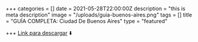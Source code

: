 +++
categories = []
date = 2021-05-28T22:00:00Z
description = "this is meta description"
image = "/uploads/guia-buenos-aires.png"
tags = []
title = "GUÍA COMPLETA: Ciudad De Buenos Aires"
type = "featured"

+++
[Link para descargar](https://www.toneden.io/vive-simple/post/gu-a-completa-ciudad-de-buenos-aires-pdf) ⬇️